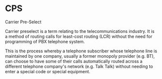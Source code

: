 # CPS


Carrier Pre-Select

Carrier preselect is a term relating to the telecommunications industry.
It is a method of routing calls for least-cost routing (LCR) without the
need for programming of PBX telephone system.

This is the process whereby a telephone subscriber whose telephone line
is maintained by one company, usually a former monopoly provider
(e.g. BT), can choose to have some of their calls automatically routed
across a different telephone company's network (e.g. Talk Talk) without
needing to enter a special code or special equipment.

